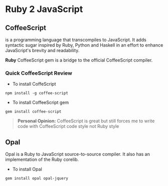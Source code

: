 # Ruby 2 JavaScript



## CoffeeScript
 is a programming language that transcompiles to JavaScript. It adds syntactic sugar inspired by Ruby, Python and Haskell in an effort to enhance JavaScript's brevity and readability.
 
**Ruby** CoffeeScript gem is a bridge to the official CoffeeScript compiler. 


### Quick CoffeeScript Review 


- To install CoffeScript 
```
npm install -g coffee-script
```


- To install CoffeeScript gem
```
gem install coffee-script
```




> **Personal Opinion:** CoffeeScript is great but still forces me to write code with CoffeeScript code style not Ruby style



## Opal 
Opal is a Ruby to JavaScript source-to-source compiler. It also has an implementation of the Ruby corelib.

- To install Opal
```
gem install opal opal-jquery
```